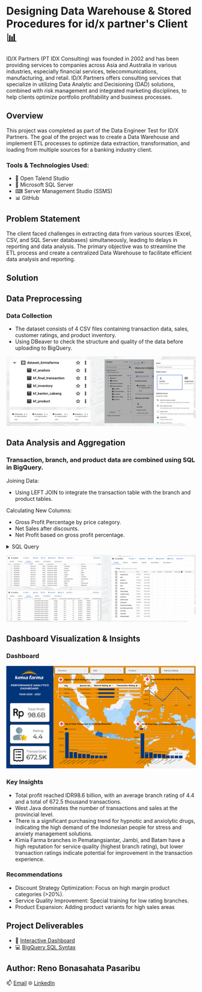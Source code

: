 # Designing Data Warehouse & Stored Procedures for id/x partner's Client 📊
ID/X Partners (PT IDX Consulting) was founded in 2002 and has been providing services to companies across Asia and Australia in various industries, especially financial services, telecommunications, manufacturing, and retail. ID/X Partners offers consulting services that specialize in utilizing Data Analytic and Decisioning (DAD) solutions, combined with risk management and integrated marketing disciplines, to help clients optimize portfolio profitability and business processes.

## Overview
This project was completed as part of the Data Engineer Test for ID/X Partners. The goal of the project was to create a Data Warehouse and implement ETL processes to optimize data extraction, transformation, and loading from multiple sources for a banking industry client.

### Tools & Technologies Used:
- 🦫 Open Talend Studio
- 📁 Microsoft SQL Server
- ⌨ Server Management Studio (SSMS)
- 📊 GitHub

## Problem Statement
The client faced challenges in extracting data from various sources (Excel, CSV, and SQL Server databases) simultaneously, leading to delays in reporting and data analysis. The primary objective was to streamline the ETL process and create a centralized Data Warehouse to facilitate efficient data analysis and reporting.

## Solution



## Data Preprocessing

### Data Collection
- The dataset consists of 4 CSV files containing transaction data, sales, customer ratings, and product inventory.
- Using DBeaver to check the structure and quality of the data before uploading to BigQuery.

![img_url](https://github.com/renopasaribu17/Big-Data-Analytics-KimiaFarma/blob/main/assets/Data%20Preparation.png?raw=true)

## Data Analysis and Aggregation

### Transaction, branch, and product data are combined using SQL in BigQuery.
Joining Data:
- Using LEFT JOIN to integrate the transaction table with the branch and product tables.

Calculating New Columns:
- Gross Profit Percentage by price category.
- Net Sales after discounts.
- Net Profit based on gross profit percentage.

<details>
  <summary>SQL Query</summary>

```SQL
  CREATE TABLE dataset_kimiafarma.kf_analisis AS
SELECT ft.transaction_id, ft.date, ft.branch_id, kc.branch_name, kc.kota, kc.provinsi, kc.rating as rating_cabang, ft.customer_name, ft.product_id, p.product_name, ft.price as actual_price, ft.discount_percentage, 

CASE
    WHEN ft.price <= 50000 THEN 0.1
    WHEN ft.price > 50000 AND ft.price <= 100000 THEN 0.15
    WHEN ft.price > 100000 AND ft.price <= 300000 THEN 0.2
    WHEN ft.price > 300000 AND ft.price <= 500000 THEN 0.25
    WHEN ft.price > 500000 THEN 0.3
        END AS persentase_gross_laba,

ft.price - (ft.price * ft.discount_percentage) as nett_sales,

CASE
    WHEN ft.price <= 50000 THEN 0.1 * ft.price
    WHEN ft.price > 50000 AND ft.price <= 100000 THEN 0.15 * ft.price
    WHEN ft.price > 100000 AND ft.price <= 300000 THEN 0.2 * ft.price
    WHEN ft.price > 300000 AND ft.price <= 500000 THEN 0.25 * ft.price
    WHEN ft.price > 500000 THEN 0.3 * ft.price
        END AS nett_profit,

ft.rating as rating_transaksi

FROM dataset_kimiafarma.kf_final_transaction as ft

LEFT JOIN dataset_kimiafarma.kf_kantor_cabang as kc
  ON ft.branch_id = kc.branch_id

LEFT JOIN dataset_kimiafarma.kf_product as p
  ON ft.product_id = p.product_id;

```
</details>

![img_url](https://github.com/renopasaribu17/Big-Data-Analytics-KimiaFarma/blob/main/assets/Data%20Analysis%20and%20Aggregation.png?raw=true)

## Dashboard Visualization & Insights

### Dashboard
![img_url](https://github.com/renopasaribu17/Big-Data-Analytics-KimiaFarma/blob/main/assets/Performance_Analytics_Dashboard.png?raw=true)

### Key Insights
- Total profit reached IDR98.6 billion, with an average branch rating of 4.4 and a total of 672.5 thousand transactions.
- West Java dominates the number of transactions and sales at the provincial level.
- There is a significant purchasing trend for hypnotic and anxiolytic drugs, indicating the high demand of the Indonesian people for stress and anxiety management solutions.
- Kimia Farma branches in Pematangsiantar, Jambi, and Batam have a high reputation for service quality (highest branch rating), but lower transaction ratings indicate potential for improvement in the transaction experience.

### Recommendations
- Discount Strategy Optimization: Focus on high margin product categories (>20%).
- Service Quality Improvement: Special training for low rating branches.
- Product Expansion: Adding product variants for high sales areas

## Project Deliverables
- 🎯 [Interactive Dashboard](https://lookerstudio.google.com/u/0/reporting/f855f594-3b75-4eca-9171-8f1d2438de93)
- 💻 [BigQuery SQL Syntax](https://github.com/renopasaribu17/Big-Data-Analytics-KimiaFarma/blob/11bd4e50e2749af26ec3b820ca93091391e14824/Syntax%20BigQuery.sql)

## Author: Reno Bonasahata Pasaribu
📫 [Email](renopasaribu17@gmail.com)
🌐 [LinkedIn](linkedin.com/in/renopasaribu)
